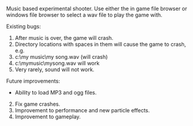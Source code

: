 Music based experimental shooter.
Use either the in game file browser or windows file browser to select a wav file to play the game with.

Existing bugs:
1. After music is over, the game will crash.
2. Directory locations with spaces in them will cause the game to crash, e.g.
3. c:\my music\my song.wav (will crash)
4. c:\mymusic\mysong.wav will work
5. Very rarely, sound will not work.

Future improvements:
* Ability to load MP3 and ogg files.
2. Fix game crashes.
3. Improvement to performance and new particle effects.
4. Improvement to gameplay.
